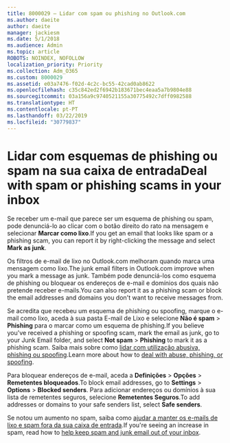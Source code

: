 ```yaml
---
title: 8000029 – Lidar com spam ou phishing no Outlook.com
ms.author: daeite
author: daeite
manager: jackiesm
ms.date: 5/1/2018
ms.audience: Admin
ms.topic: article
ROBOTS: NOINDEX, NOFOLLOW
localization_priority: Priority
ms.collection: Adm_O365
ms.custom: 8000029
ms.assetid: e03a7476-f02d-4c2c-bc55-42cad0ab8622
ms.openlocfilehash: c35c842ed2f6942b183671bec4eaa5a7b9804e88
ms.sourcegitcommit: 03a156a9c9740521155a30775492c7dff0982588
ms.translationtype: HT
ms.contentlocale: pt-PT
ms.lasthandoff: 03/22/2019
ms.locfileid: "30779837"
---
```

# <a name="deal-with-spam-or-phishing-scams-in-your-inbox"></a><span data-ttu-id="69fb3-102">Lidar com esquemas de phishing ou spam na sua caixa de entrada</span><span class="sxs-lookup"><span data-stu-id="69fb3-102">Deal with spam or phishing scams in your inbox</span></span>

<span data-ttu-id="69fb3-103">Se receber um e-mail que parece ser um esquema de phishing ou spam, pode denunciá-lo ao clicar com o botão direito do rato na mensagem e selecionar **Marcar como lixo**.</span><span class="sxs-lookup"><span data-stu-id="69fb3-103">If you get an email that looks like spam or a phishing scam, you can report it by right-clicking the message and select **Mark as junk**.</span></span> 
  
<span data-ttu-id="69fb3-104">Os filtros de e-mail de lixo no Outlook.com melhoram quando marca uma mensagem como lixo.</span><span class="sxs-lookup"><span data-stu-id="69fb3-104">The junk email filters in Outlook.com improve when you mark a message as junk.</span></span> <span data-ttu-id="69fb3-105">Também pode denunciá-los como esquema de phishing ou bloquear os endereços de e-mail e domínios dos quais não pretende receber e-mails.</span><span class="sxs-lookup"><span data-stu-id="69fb3-105">You can also report it as a phishing scam or block the email addresses and domains you don't want to receive messages from.</span></span>
  
<span data-ttu-id="69fb3-106">Se acredita que recebeu um esquema de phishing ou spoofing, marque o e-mail como lixo, aceda à sua pasta E-mail de Lixo e selecione **Não é spam** \> **Phishing** para o marcar como um esquema de phishing.</span><span class="sxs-lookup"><span data-stu-id="69fb3-106">If you believe you've received a phishing or spoofing scam, mark the email as junk, go to your Junk Email folder, and select **Not spam** \> **Phishing** to mark it as a phishing scam.</span></span> <span data-ttu-id="69fb3-107">Saiba mais sobre como [lidar com utilização abusiva, phishing ou spoofing](https://go.microsoft.com/fwlink/p/?linkid=873139).</span><span class="sxs-lookup"><span data-stu-id="69fb3-107">Learn more about how to [deal with abuse, phishing, or spoofing](https://go.microsoft.com/fwlink/p/?linkid=873139).</span></span>
  
<span data-ttu-id="69fb3-108">Para bloquear endereços de e-mail, aceda a **Definições** \> **Opções** \> **Remetentes bloqueados**.</span><span class="sxs-lookup"><span data-stu-id="69fb3-108">To block email addresses, go to **Settings** \> **Options** \> **Blocked senders**.</span></span> <span data-ttu-id="69fb3-109">Para adicionar endereços ou domínios à sua lista de remetentes seguros, selecione **Remetentes Seguros**.</span><span class="sxs-lookup"><span data-stu-id="69fb3-109">To add addresses or domains to your safe senders list, select **Safe senders**.</span></span> 
  
<span data-ttu-id="69fb3-110">Se notou um aumento no spam, saiba como [ajudar a manter os e-mails de lixo e spam fora da sua caixa de entrada](https://go.microsoft.com/fwlink/p/?linkid=873140).</span><span class="sxs-lookup"><span data-stu-id="69fb3-110">If you're seeing an increase in spam, read how to [help keep spam and junk email out of your inbox](https://go.microsoft.com/fwlink/p/?linkid=873140).</span></span>
  

